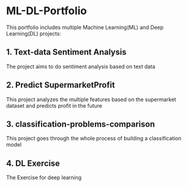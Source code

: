 # ML-DL-Portfolio
This portfolio includes multiple Machine Learning(ML) and Deep Learning(DL) projects:
## 1. Text-data Sentiment Analysis
The project aims to do sentiment analysis based on text data
## 2. Predict SupermarketProfit
This project analyzes the multiple features based on the supermarket dataset and predicts profit in the future
## 3. classification-problems-comparison
This project goes through the whole process of building a classification model
## 4. DL Exercise
The Exercise for deep learning
